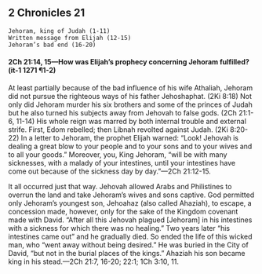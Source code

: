## 2 Chronicles 21

```
Jehoram, king of Judah (1-11)
Written message from Elijah (12-15)
Jehoram’s bad end (16-20)
```

#### 2Ch 21:14, 15​—How was Elijah’s prophecy concerning Jehoram fulfilled? (it-1 1271 ¶1-2)

At least partially because of the bad influence of his wife Athaliah, Jehoram did not pursue the righteous ways of his father Jehoshaphat. (2Ki 8:18) Not only did Jehoram murder his six brothers and some of the princes of Judah but he also turned his subjects away from Jehovah to false gods. (2Ch 21:1-6, 11-14) His whole reign was marred by both internal trouble and external strife. First, Edom rebelled; then Libnah revolted against Judah. (2Ki 8:20-22) In a letter to Jehoram, the prophet Elijah warned: “Look! Jehovah is dealing a great blow to your people and to your sons and to your wives and to all your goods.” Moreover, you, King Jehoram, “will be with many sicknesses, with a malady of your intestines, until your intestines have come out because of the sickness day by day.”​—2Ch 21:12-15.

It all occurred just that way. Jehovah allowed Arabs and Philistines to overrun the land and take Jehoram’s wives and sons captive. God permitted only Jehoram’s youngest son, Jehoahaz (also called Ahaziah), to escape, a concession made, however, only for the sake of the Kingdom covenant made with David. “After all this Jehovah plagued [Jehoram] in his intestines with a sickness for which there was no healing.” Two years later “his intestines came out” and he gradually died. So ended the life of this wicked man, who “went away without being desired.” He was buried in the City of David, “but not in the burial places of the kings.” Ahaziah his son became king in his stead.​—2Ch 21:7, 16-20; 22:1; 1Ch 3:10, 11.
